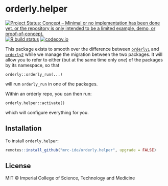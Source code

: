 # orderly.helper

<!-- badges: start -->
[![Project Status: Concept – Minimal or no implementation has been done yet, or the repository is only intended to be a limited example, demo, or proof-of-concept.](https://www.repostatus.org/badges/latest/concept.svg)](https://www.repostatus.org/#concept)
[![R build status](https://github.com/mrc-ide/orderly.helper/workflows/R-CMD-check/badge.svg)](https://github.com/mrc-ide/orderly.helper/actions)
[![codecov.io](https://codecov.io/github/mrc-ide/orderly.helper/coverage.svg?branch=main)](https://codecov.io/github/mrc-ide/orderly.helper?branch=main)
<!-- badges: end -->

This package exists to smooth over the difference between [`orderly1`](https://vaccineimpact.org/orderly) and [`orderly2`](https://mrc-ide.github.io/orderly2) while we manage the migration between the two packages. It will allow you to refer to either (but at the same time only *one*) of the packages by its namespace, so that

```
orderly::orderly_run(...)
```

will run `orderly_run` in one of the packages.

Within an orderly repo, you can then run:

```
orderly.helper::activate()
```

which will configure everything for you.

## Installation

To install `orderly.helper`:

```r
remotes::install_github("mrc-ide/orderly.helper", upgrade = FALSE)
```

## License

MIT © Imperial College of Science, Technology and Medicine
